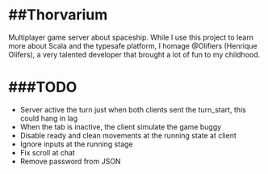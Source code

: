 ##Thorvarium
==============

Multiplayer game server about spaceship. While I use this project to learn more about Scala and the typesafe platform,
I homage @Olifiers (Henrique Olifers), a very talented developer that brought a lot of fun to my childhood.

###TODO
=======

* Server active the turn just when both clients sent the turn_start, this could hang in lag
* When the tab is inactive, the client simulate the game buggy
* Disable ready and clean movements at the running state at client
* Ignore inputs at the running stage
* Fix scroll at chat
* Remove password from JSON
